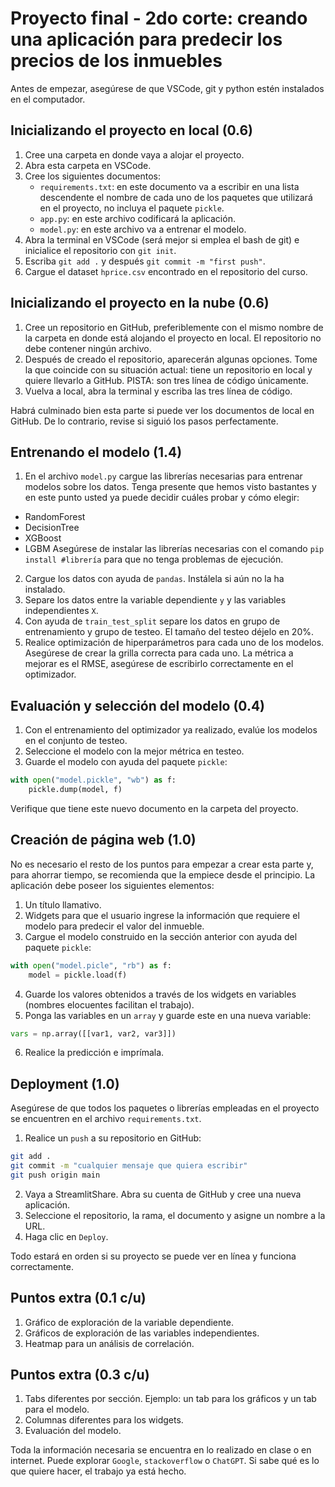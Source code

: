 # Proyecto final - 2do corte: creando una aplicación para predecir los precios de los inmuebles

Antes de empezar, asegúrese de que VSCode, git y python estén instalados en el computador.

## Inicializando el proyecto en local (0.6)

1. Cree una carpeta en donde vaya a alojar el proyecto.
2. Abra esta carpeta en VSCode.
3. Cree los siguientes documentos:
   - `requirements.txt`: en este documento va a escribir en una lista descendente el nombre de cada uno de los paquetes que utilizará en el proyecto, no incluya el paquete `pickle`.
   - `app.py`: en este archivo codificará la aplicación.
   - `model.py`: en este archivo va a entrenar el modelo.
4. Abra la terminal en VSCode (será mejor si emplea el bash de git) e inicialice el repositorio con `git init`.
5. Escriba `git add .` y después `git commit -m "first push"`.
6. Cargue el dataset `hprice.csv` encontrado en el repositorio del curso. 

## Inicializando el proyecto en la nube (0.6)

1. Cree un repositorio en GitHub, preferiblemente con el mismo nombre de la carpeta en donde está alojando el proyecto en local. El repositorio no debe contener ningún archivo.
2. Después de creado el repositorio, aparecerán algunas opciones. Tome la que coincide con su situación actual: tiene un repositorio en local y quiere llevarlo a GitHub. PISTA: son tres línea de código únicamente.
3. Vuelva a local, abra la terminal y escriba las tres línea de código.

Habrá culminado bien esta parte si puede ver los documentos de local en GitHub. De lo contrario, revise si siguió los pasos perfectamente.

## Entrenando el modelo (1.4)

1. En el archivo `model.py` cargue las librerías necesarias para entrenar modelos sobre los datos. Tenga presente que hemos visto bastantes y en este punto usted ya puede decidir cuáles probar y cómo elegir:
  - RandomForest
  - DecisionTree
  - XGBoost
  - LGBM
  Asegúrese de instalar las librerías necesarias con el comando `pip install #librería` para que no tenga problemas de ejecución.
2. Cargue los datos con ayuda de `pandas`. Instálela si aún no la ha instalado.
3. Separe los datos entre la variable dependiente `y` y las variables independientes `X`.
4. Con ayuda de `train_test_split` separe los datos en grupo de entrenamiento y grupo de testeo. El tamaño del testeo déjelo en 20%.
5. Realice optimización de hiperparámetros para cada uno de los modelos. Asegúrese de crear la grilla correcta para cada uno. La métrica a mejorar es el RMSE, asegúrese de escribirlo correctamente en el optimizador.

## Evaluación y selección del modelo (0.4)

1. Con el entrenamiento del optimizador ya realizado, evalúe los modelos en el conjunto de testeo.
2. Seleccione el modelo con la mejor métrica en testeo.
3. Guarde el modelo con ayuda del paquete `pickle`:

```python
with open("model.pickle", "wb") as f:
    pickle.dump(model, f)
```
Verifique que tiene este nuevo documento en la carpeta del proyecto.

## Creación de página web (1.0)

No es necesario el resto de los puntos para empezar a crear esta parte y, para ahorrar tiempo, se recomienda que la empiece desde el principio. La aplicación debe poseer los siguientes elementos:

1. Un título llamativo.
2. Widgets para que el usuario ingrese la información que requiere el modelo para predecir el valor del inmueble.
3. Cargue el modelo construido en la sección anterior con ayuda del paquete `pickle`:
```python
with open("model.picle", "rb") as f:
    model = pickle.load(f)
```
4. Guarde los valores obtenidos a través de los widgets en variables (nombres elocuentes facilitan el trabajo).
5. Ponga las variables en un `array` y guarde este en una nueva variable:
```python
vars = np.array([[var1, var2, var3]])
```
6. Realice la predicción e imprímala.

## Deployment (1.0)

Asegúrese de que todos los paquetes o librerías empleadas en el proyecto se encuentren en el archivo `requirements.txt`.

1. Realice un `push` a su repositorio en GitHub:
```bash
git add .
git commit -m "cualquier mensaje que quiera escribir"
git push origin main
```
2. Vaya a StreamlitShare. Abra su cuenta de GitHub y cree una nueva aplicación.
3. Seleccione el repositorio, la rama, el documento y asigne un nombre a la URL.
4. Haga clic en `Deploy`.

Todo estará en orden si su proyecto se puede ver en línea y funciona correctamente.

## Puntos extra (0.1 c/u)

1. Gráfico de exploración de la variable dependiente.
2. Gráficos de exploración de las variables independientes.
3. Heatmap para un análisis de correlación.

## Puntos extra (0.3 c/u)

1. Tabs diferentes por sección. Ejemplo: un tab para los gráficos y un tab para el modelo.
2. Columnas diferentes para los widgets.
3. Evaluación del modelo.

Toda la información necesaria se encuentra en lo realizado en clase o en internet. Puede explorar `Google`, `stackoverflow` o `ChatGPT`. Si sabe qué es lo que quiere hacer, el trabajo ya está hecho.
